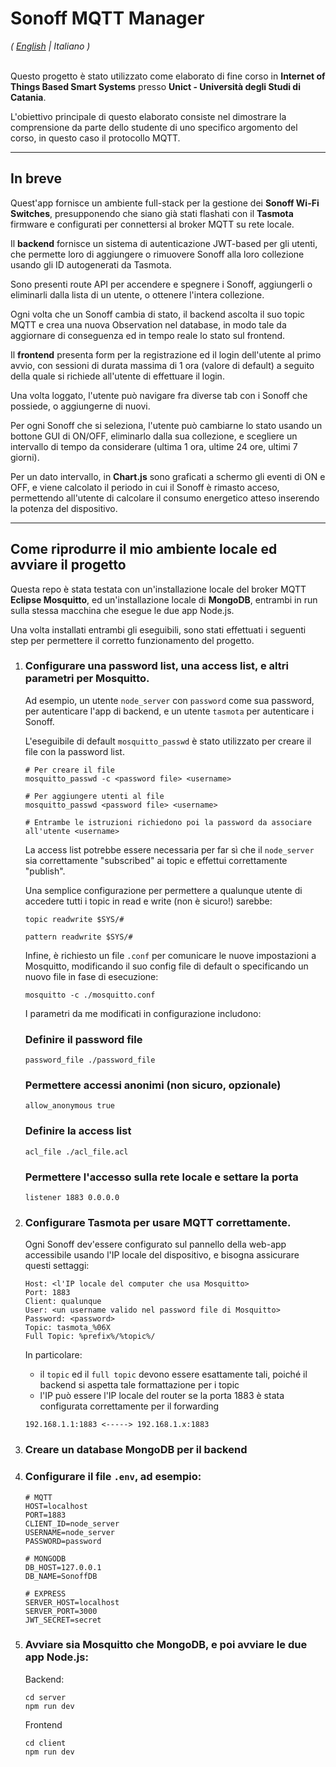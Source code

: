 # Sonoff MQTT Manager
<i>( <a href="./">English</a> | Italiano )</i>
<br/><br/>

Questo progetto è stato utilizzato come elaborato di fine corso in **Internet of Things Based Smart Systems** presso **Unict - Università degli Studi di Catania**.

L'obiettivo principale di questo elaborato consiste nel dimostrare la comprensione da parte dello studente di uno specifico argomento del corso, in questo caso il protocollo MQTT.

---

## In breve

Quest'app fornisce un ambiente full-stack per la gestione dei **Sonoff Wi-Fi Switches**, presupponendo che siano già stati flashati con il **Tasmota** firmware e configurati per connettersi al broker MQTT su rete locale.

Il **backend** fornisce un sistema di autenticazione JWT-based per gli utenti, che permette loro di aggiungere o rimuovere Sonoff alla loro collezione usando gli ID autogenerati da Tasmota.

Sono presenti route API per accendere e spegnere i Sonoff, aggiungerli o eliminarli dalla lista di un utente, o ottenere l'intera collezione.

Ogni volta che un Sonoff cambia di stato, il backend ascolta il suo topic MQTT e crea una nuova Observation nel database, in modo tale da aggiornare di conseguenza ed in tempo reale lo stato sul frontend.

Il **frontend** presenta form per la registrazione ed il login dell'utente al primo avvio, con sessioni di durata massima di 1 ora (valore di default) a seguito della quale si richiede all'utente di effettuare il login.

Una volta loggato, l'utente può navigare fra diverse tab con i Sonoff che possiede, o aggiungerne di nuovi.

Per ogni Sonoff che si seleziona, l'utente può cambiarne lo stato usando un bottone GUI di ON/OFF, eliminarlo dalla sua collezione, e scegliere un intervallo di tempo da considerare (ultima 1 ora, ultime 24 ore, ultimi 7 giorni).

Per un dato intervallo, in **Chart.js** sono graficati a schermo gli eventi di ON e OFF, e viene calcolato il periodo in cui il Sonoff è rimasto acceso, permettendo all'utente di calcolare il consumo energetico atteso inserendo la potenza del dispositivo.

---

## Come riprodurre il mio ambiente locale ed avviare il progetto

Questa repo è stata testata con un'installazione locale del broker MQTT **Eclipse Mosquitto**, ed un'installazione locale di **MongoDB**, entrambi in run sulla stessa macchina che esegue le due app Node.js.

Una volta installati entrambi gli eseguibili, sono stati effettuati i seguenti step per permettere il corretto funzionamento del progetto.

1. ### Configurare una **password list**, una **access list**, e altri parametri per Mosquitto.

    Ad esempio, un utente `node_server` con `password` come sua password, per autenticare l'app di backend, e un utente `tasmota` per autenticare i Sonoff.

    L'eseguibile di default `mosquitto_passwd` è stato utilizzato per creare il file con la password list.
    ```
    # Per creare il file
    mosquitto_passwd -c <password file> <username>

    # Per aggiungere utenti al file
    mosquitto_passwd <password file> <username>

    # Entrambe le istruzioni richiedono poi la password da associare all'utente <username>
    ```

    La access list potrebbe essere necessaria per far sì che il `node_server` sia correttamente "subscribed" ai topic e effettui correttamente "publish".

    Una semplice configurazione per permettere a qualunque utente di accedere tutti i topic in read e write (non è sicuro!) sarebbe:
    ```
    topic readwrite $SYS/#

    pattern readwrite $SYS/#
    ```

    Infine, è richiesto un file `.conf` per comunicare le nuove impostazioni a Mosquitto, modificando il suo config file di default o specificando un nuovo file in fase di esecuzione:
    ```
    mosquitto -c ./mosquitto.conf
    ```

    I parametri da me modificati in configurazione includono:

    ### Definire il password file
    ```
    password_file ./password_file
    ```

    ### Permettere accessi anonimi (non sicuro, opzionale)
    ```
    allow_anonymous true
    ```

    ### Definire la access list
    ```
    acl_file ./acl_file.acl
    ```

    ### Permettere l'accesso sulla rete locale e settare la porta
    ```
    listener 1883 0.0.0.0
    ```

2. ### Configurare Tasmota per usare MQTT correttamente.

    Ogni Sonoff dev'essere configurato sul pannello della web-app accessibile usando l'IP locale del dispositivo, e bisogna assicurare questi settaggi:
    ```
    Host: <l'IP locale del computer che usa Mosquitto>
    Port: 1883
    Client: qualunque
    User: <un username valido nel password file di Mosquitto>
    Password: <password>
    Topic: tasmota_%06X
    Full Topic: %prefix%/%topic%/
    ```

    In particolare:
    - il `topic` ed il `full topic` devono essere esattamente tali, poiché il backend si aspetta tale formattazione per i topic
    - l'IP può essere l'IP locale del router se la porta 1883 è stata configurata correttamente per il forwarding
    ```
    192.168.1.1:1883 <-----> 192.168.1.x:1883
    ```

3. ### Creare un database MongoDB per il backend

4. ### Configurare il file `.env`, ad esempio:

    ```
    # MQTT
    HOST=localhost
    PORT=1883
    CLIENT_ID=node_server
    USERNAME=node_server
    PASSWORD=password

    # MONGODB
    DB_HOST=127.0.0.1
    DB_NAME=SonoffDB

    # EXPRESS
    SERVER_HOST=localhost
    SERVER_PORT=3000
    JWT_SECRET=secret
    ```
5. ### Avviare sia Mosquitto che MongoDB, e poi avviare le due app Node.js:

    Backend:

    ```
    cd server
    npm run dev
    ```

    Frontend

    ```
    cd client
    npm run dev
    ```
